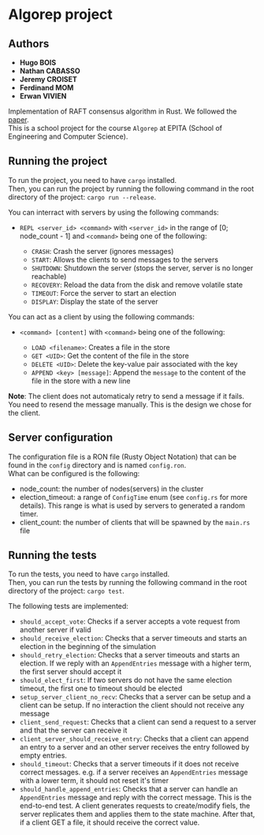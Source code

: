 # Algorep project

## Authors

- **Hugo BOIS**
- **Nathan CABASSO**
- **Jeremy CROISET**
- **Ferdinand MOM**
- **Erwan VIVIEN**

Implementation of RAFT consensus algorithm in Rust. We followed the [paper](https://raft.github.io/raft.pdf). \
This is a school project for the course `Algorep` at EPITA (School of Engineering and Computer Science).

## Running the project

To run the project, you need to have `cargo` installed. \
Then, you can run the project by running the following command in the root directory of the project: `cargo run --release`.

You can interract with servers by using the following commands:

- `REPL <server_id> <command>` with `<server_id>` in the range of [0; node_count - 1] and `<command>` being one of the following:

  - `CRASH`: Crash the server (ignores messages)
  - `START`: Allows the clients to send messages to the servers
  - `SHUTDOWN`: Shutdown the server (stops the server, server is no longer reachable)
  - `RECOVERY`: Reload the data from the disk and remove volatile state
  - `TIMEOUT`: Force the server to start an election
  - `DISPLAY`: Display the state of the server

You can act as a client by using the following commands:

- `<command> [content]` with `<command>` being one of the following:

  - `LOAD <filename>`: Creates a file in the store
  - `GET <UID>`: Get the content of the file in the store
  - `DELETE <UID>`: Delete the key-value pair associated with the key
  - `APPEND <key> [message]`: Append the `message` to the content of the file in the store with a new line

**Note**: The client does not automaticaly retry to send a message if it fails. You need to resend the message manually. This is the design we chose for the client.

## Server configuration

The configuration file is a RON file (Rusty Object Notation) that can be found in the `config` directory and is named `config.ron`. \
What can be configured is the following:

- node_count: the number of nodes(servers) in the cluster
- election_timeout: a range of `ConfigTime` enum (see `config.rs` for more details). This range is what is used by servers to generated a random timer.
- client_count: the number of clients that will be spawned by the `main.rs` file

## Running the tests

To run the tests, you need to have `cargo` installed. \
Then, you can run the tests by running the following command in the root directory of the project: `cargo test`.

The following tests are implemented:

- `should_accept_vote`: Checks if a server accepts a vote request from another server if valid
- `should_receive_election`: Checks that a server timeouts and starts an election in the beginning of the simulation
- `should_retry_election`: Checks that a server timeouts and starts an election. If we reply with an `AppendEntries` message with a higher term, the first server should accept it
- `should_elect_first`: If two servers do not have the same election timeout, the first one to timeout should be elected
- `setup_server_client_no_recv`: Checks that a server can be setup and a client can be setup. If no interaction the client should not receive any message
- `client_send_request`: Checks that a client can send a request to a server and that the server can receive it
- `client_server_should_receive_entry`: Checks that a client can append an entry to a server and an other server receives the entry followed by empty entries.
- `should_timeout`: Checks that a server timeouts if it does not receive correct messages. e.g. if a server receives an `AppendEntries` message with a lower term, it should not reset it's timer
- `should_handle_append_entries`: Checks that a server can handle an `AppendEntries` message and reply with the correct message. This is the end-to-end test. A client generates requests to create/modify fiels, the server replicates them and applies them to the state machine. After that, if a client GET a file, it should receive the correct value.
